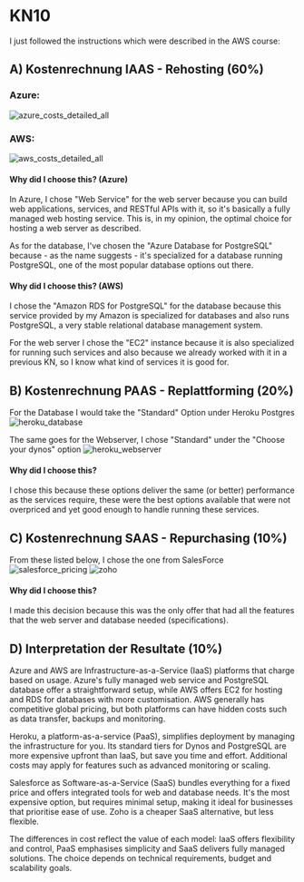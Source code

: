 # KN10

I just followed the instructions which were described in the AWS course:

## A) Kostenrechnung IAAS - Rehosting (60%)
### Azure:
![azure_costs_detailed_all](https://github.com/user-attachments/assets/276fcc8f-ab64-4b7f-a1d8-21741227c6b9)

### AWS:
![aws_costs_detailed_all](https://github.com/user-attachments/assets/89ac8f57-5c63-4bdf-9259-689446d49a2a)

#### Why did I choose this? (Azure)
In Azure, I chose "Web Service" for the web server because you can build web applications, services, and RESTful APIs with it, so it's basically a fully managed web hosting service. This is, in my opinion, the optimal choice for hosting a web server as described.

As for the database, I've chosen the "Azure Database for PostgreSQL" because - as the name suggests - it's specialized for a database running PostgreSQL, one of the most popular database options out there.

#### Why did I choose this? (AWS)
I chose the "Amazon RDS for PostgreSQL" for the database because this service provided by my Amazon is specialized for databases and also runs PostgreSQL, a very stable relational database management system.

For the web server I chose the "EC2" instance because it is also specialized for running such services and also because we already worked with it in a previous KN, so I know what kind of services it is good for.

## B) Kostenrechnung PAAS - Replattforming (20%)
For the Database I would take the "Standard" Option under Heroku Postgres
![heroku_database](https://github.com/user-attachments/assets/8d30ada2-82f6-4972-abcc-f479e55ab331)

The same goes for the Webserver, I chose "Standard" under the "Choose your dynos" option
![heroku_webserver](https://github.com/user-attachments/assets/750ccd00-7a3d-4e4c-b9be-19c49de00885)

#### Why did I choose this?
I chose this because these options deliver the same (or better) performance as the services require, these were the best options available that were not overpriced and yet good enough to handle running these services.

## C) Kostenrechnung SAAS - Repurchasing (10%)
From these listed below, I chose the one from SalesForce
![salesforce_pricing](https://github.com/user-attachments/assets/826fbc90-107c-4bd0-9df9-7d6b57ff8617)
![zoho](https://github.com/user-attachments/assets/28011ea2-bed6-4520-bca4-dc28520d7f62)


#### Why did I choose this?
I made this decision because this was the only offer that had all the features that the web server and database needed (specifications).

## D) Interpretation der Resultate (10%)
Azure and AWS are Infrastructure-as-a-Service (IaaS) platforms that charge based on usage. Azure's fully managed web service and PostgreSQL database offer a straightforward setup, while AWS offers EC2 for hosting and RDS for databases with more customisation. AWS generally has competitive global pricing, but both platforms can have hidden costs such as data transfer, backups and monitoring.

Heroku, a platform-as-a-service (PaaS), simplifies deployment by managing the infrastructure for you. Its standard tiers for Dynos and PostgreSQL are more expensive upfront than IaaS, but save you time and effort. Additional costs may apply for features such as advanced monitoring or scaling.

Salesforce as Software-as-a-Service (SaaS) bundles everything for a fixed price and offers integrated tools for web and database needs. It's the most expensive option, but requires minimal setup, making it ideal for businesses that prioritise ease of use. Zoho is a cheaper SaaS alternative, but less flexible.

The differences in cost reflect the value of each model: IaaS offers flexibility and control, PaaS emphasises simplicity and SaaS delivers fully managed solutions. The choice depends on technical requirements, budget and scalability goals.
